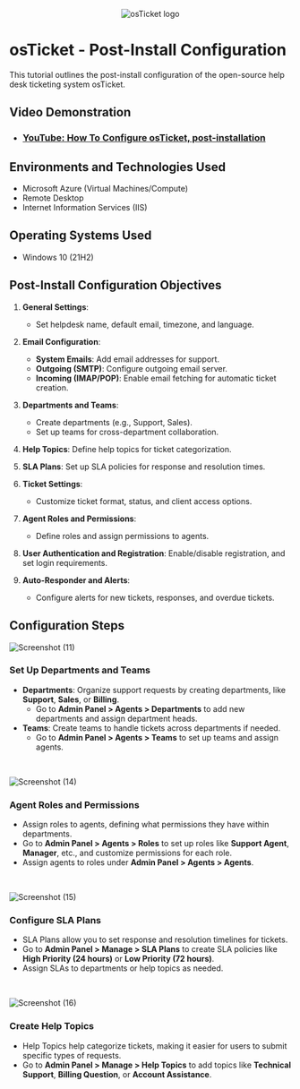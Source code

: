 <p align="center">
<img src="https://i.imgur.com/Clzj7Xs.png" alt="osTicket logo"/>
</p>

<h1>osTicket - Post-Install Configuration</h1>
This tutorial outlines the post-install configuration of the open-source help desk ticketing system osTicket.<br />


<h2>Video Demonstration</h2>

- ### [YouTube: How To Configure osTicket, post-installation](https://www.youtube.com/watch?v=doTWdYMsmjA)

<h2>Environments and Technologies Used</h2>

- Microsoft Azure (Virtual Machines/Compute)
- Remote Desktop
- Internet Information Services (IIS)

<h2>Operating Systems Used </h2>

- Windows 10</b> (21H2)

<h2>Post-Install Configuration Objectives</h2>

<ol><li><p><strong>General Settings</strong>:</p><ul><li>Set helpdesk name, default email, timezone, and language.</li></ul></li><li><p><strong>Email Configuration</strong>:</p><ul><li><strong>System Emails</strong>: Add email addresses for support.</li><li><strong>Outgoing (SMTP)</strong>: Configure outgoing email server.</li><li><strong>Incoming (IMAP/POP)</strong>: Enable email fetching for automatic ticket creation.</li></ul></li><li><p><strong>Departments and Teams</strong>:</p><ul><li>Create departments (e.g., Support, Sales).</li><li>Set up teams for cross-department collaboration.</li></ul></li><li><p><strong>Help Topics</strong>: Define help topics for ticket categorization.</p></li><li><p><strong>SLA Plans</strong>: Set up SLA policies for response and resolution times.</p></li><li><p><strong>Ticket Settings</strong>:</p><ul><li>Customize ticket format, status, and client access options.</li></ul></li><li><p><strong>Agent Roles and Permissions</strong>:</p><ul><li>Define roles and assign permissions to agents.</li></ul></li><li><p><strong>User Authentication and Registration</strong>: Enable/disable registration, and set login requirements.</p></li><li><p><strong>Auto-Responder and Alerts</strong>:</p></li><ul><li>Configure alerts for new tickets, responses, and overdue tickets.</li></ul> </ol>

<h2>Configuration Steps</h2>

<p> 
  
![Screenshot (11)](https://github.com/user-attachments/assets/3e4651c4-2a68-4af9-8e0a-d99e2d425d7a)
  
</p>
<p>
  <h3><strong>Set Up Departments and Teams</strong></h3>
<ul><li><strong>Departments</strong>: Organize support requests by creating departments, like <strong>Support</strong>, <strong>Sales</strong>, or <strong>Billing</strong>.<ul><li>Go to <strong>Admin Panel &gt; Agents &gt; Departments</strong> to add new departments and assign department heads.</li></ul></li><li><strong>Teams</strong>: Create teams to handle tickets across departments if needed.<ul><li>Go to <strong>Admin Panel &gt; Agents &gt; Teams</strong> to set up teams and assign agents.</li></ul></li></ul>
</p>
<br />
<p>
  
![Screenshot (14)](https://github.com/user-attachments/assets/a932440e-59d2-4c5e-8316-81ac68338dd4)

</p>
<p>
 <h3><strong>Agent Roles and Permissions</strong></h3> 
<ul><li>Assign roles to agents, defining what permissions they have within departments.</li><li>Go to <strong>Admin Panel &gt; Agents &gt; Roles</strong> to set up roles like <strong>Support Agent</strong>, <strong>Manager</strong>, etc., and customize permissions for each role.</li><li>Assign agents to roles under <strong>Admin Panel &gt; Agents &gt; Agents</strong>.</li></ul>
</p>
<br />

<p>
  
![Screenshot (15)](https://github.com/user-attachments/assets/f6b13c42-ee53-4f8b-8e7c-fe6218eec94c)

</p>
<p>
<h3><strong>Configure SLA Plans</strong></h3>
<ul><li>SLA Plans allow you to set response and resolution timelines for tickets.</li><li>Go to <strong>Admin Panel &gt; Manage &gt; SLA Plans</strong> to create SLA policies like <strong>High Priority (24 hours)</strong> or <strong>Low Priority (72 hours)</strong>.</li><li>Assign SLAs to departments or help topics as needed.</li></ul>
</p>
<br />
<p>
  
![Screenshot (16)](https://github.com/user-attachments/assets/d20e3e0a-f2eb-4822-825a-d2b9cafdc1c2)


</p>
<p>
<h3><strong>Create Help Topics</strong></h3>
<ul><li>Help Topics help categorize tickets, making it easier for users to submit specific types of requests.</li><li>Go to <strong>Admin Panel &gt; Manage &gt; Help Topics</strong> to add topics like <strong>Technical Support</strong>, <strong>Billing Question</strong>, or <strong>Account Assistance</strong>.</li></ul>
</p>
<br />
